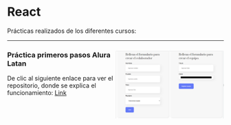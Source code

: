 # React
Prácticas realizados de los diferentes cursos:

---

<div align="center">
<img align="right" alt="codign gif from "https://tenor.com/search/coding-gifs"" width="50%" src="./img/01/portada.png">
<h3 align="left">Práctica primeros pasos Alura Latan</h3>
<p align="left"> De clic al siguiente enlace para ver el repositorio, donde se explica el funcionamiento:
<a href="./PrimerosPasosAluraLatam/" target="blank">Link</a>
</p>
</div>
<br><br><br><br><br><br>